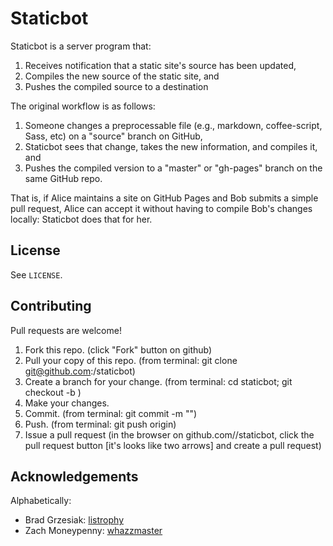 # Staticbot

Staticbot is a server program that:

1. Receives notification that a static site's source has been updated,
2. Compiles the new source of the static site, and
3. Pushes the compiled source to a destination

The original workflow is as follows:

1. Someone changes a preprocessable file (e.g., markdown, coffee-script, Sass, etc) on a "source" branch on GitHub,
2. Staticbot sees that change, takes the new information, and compiles it, and
3. Pushes the compiled version to a "master" or "gh-pages" branch on the same GitHub repo.

That is, if Alice maintains a site on GitHub Pages and Bob submits a simple pull request, Alice can accept it without having to compile Bob's changes locally: Staticbot does that for her.

## License

See `LICENSE`.

## Contributing

Pull requests are welcome!

1. Fork this repo. (click "Fork" button on github)
2. Pull your copy of this repo. (from terminal: git clone git@github.com:<your username>/staticbot)
3. Create a branch for your change. (from terminal: cd staticbot; git checkout -b <feature name>)
4. Make your changes.
5. Commit. (from terminal: git commit -m "<description of your changes>")
6. Push. (from terminal: git push origin)
7. Issue a pull request (in the browser on github.com/<your username>/staticbot, click the pull request button [it's looks like two arrows] and create a pull request)

## Acknowledgements

Alphabetically:

* Brad Grzesiak: [listrophy](https://github.com/listrophy)
* Zach Moneypenny: [whazzmaster](https://github.com/whazzmaster)

